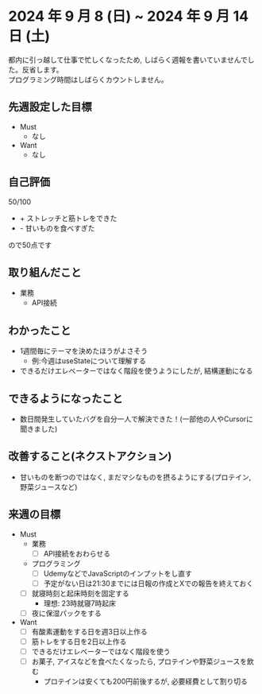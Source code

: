 # 2024 年 9 月 8 (日) ~ 2024 年 9 月 14 日 (土)
都内に引っ越して仕事で忙しくなったため, しばらく週報を書いていませんでした。反省します。<br>
プログラミング時間はしばらくカウントしません。

## 先週設定した目標
- Must
  - なし
- Want
  - なし

## 自己評価
50/100
- \+ ストレッチと筋トレをできた
- \- 甘いものを食べすぎた

ので50点です

## 取り組んだこと
- 業務
  - API接続

## わかったこと
- 1週間毎にテーマを決めたほうがよさそう
  - 例:今週はuseStateについて理解する
- できるだけエレベーターではなく階段を使うようにしたが, 結構運動になる

## できるようになったこと
- 数日間発生していたバグを自分一人で解決できた！(一部他の人やCursorに聞きました)

## 改善すること(ネクストアクション)
- 甘いものを断つのではなく, まだマシなものを摂るようにする(プロテイン, 野菜ジュースなど)

## 来週の目標
- Must
  - 業務
    - [ ] API接続をおわらせる
  - プログラミング
    - [ ] UdemyなどでJavaScriptのインプットをし直す
    - [ ] 予定がない日は21:30までには日報の作成とXでの報告を終えておく
  - [ ] 就寝時刻と起床時刻を固定する
    - 理想: 23時就寝7時起床
  - [ ] 夜に保湿パックをする
- Want
  - [ ] 有酸素運動をする日を週3日以上作る
  - [ ] 筋トレをする日を2日以上作る
  - [ ] できるだけエレベーターではなく階段を使う
  - [ ] お菓子, アイスなどを食べたくなったら, プロテインや野菜ジュースを飲む
    - プロテインは安くても200円前後するが, 必要経費として割り切る
